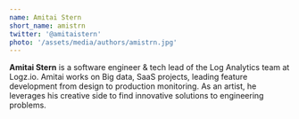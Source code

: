 ```yaml
---
name: Amitai Stern
short_name: amistrn
twitter: '@amitaistern'
photo: '/assets/media/authors/amistrn.jpg'
---
```


**Amitai Stern** is a software engineer & tech lead of the Log Analytics team at Logz.io. Amitai works on Big data, SaaS projects, leading feature development from design to production monitoring. As an artist, he leverages his creative side to find innovative solutions to engineering problems.